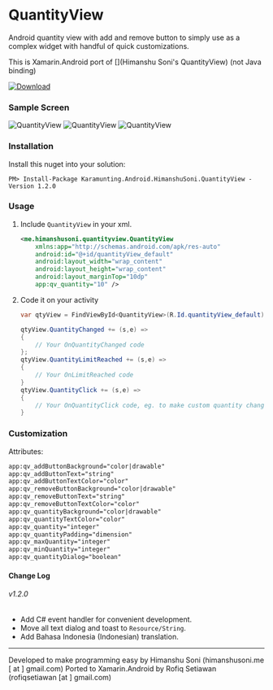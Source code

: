 # QuantityView
Android quantity view with add and remove button to simply use as a complex widget with handful of quick customizations.

This is Xamarin.Android port of [](Himanshu Soni's QuantityView) (not Java binding)

[ ![Download](https://api.bintray.com/packages/himanshu-soni/maven/quantity-view/images/download.svg) ](https://www.nuget.org/packages/Karamunting.Android.HimanshuSoni.QuantityView/1.2.0)

### Sample Screen
![QuantityView](https://raw.githubusercontent.com/himanshu-soni/QuantityView/master/screenshots/device-2015-09-29-191352.png)
![QuantityView](https://raw.githubusercontent.com/himanshu-soni/QuantityView/master/screenshots/device-2015-10-09-175354.png)
![QuantityView](https://raw.githubusercontent.com/himanshu-soni/QuantityView/master/screenshots/device-2015-10-09-175420.png)

### Installation
Install this nuget into your solution:

```
PM> Install-Package Karamunting.Android.HimanshuSoni.QuantityView -Version 1.2.0 
```

### Usage
1. Include `QuantityView` in your xml.

    ```xml
    <me.himanshusoni.quantityview.QuantityView
        xmlns:app="http://schemas.android.com/apk/res-auto"
        android:id="@+id/quantityView_default"
        android:layout_width="wrap_content"
        android:layout_height="wrap_content"
        android:layout_marginTop="10dp"
        app:qv_quantity="10" />
    ```

2. Code it on your activity

    ```csharp
    var qtyView = FindViewById<QuantityView>(R.Id.quantityView_default);

    qtyView.QuantityChanged += (s,e) =>
    {
        // Your OnQuantityChanged code
    };
    qtyView.QuantityLimitReached += (s,e) =>
    {
        // Your OnLimitReached code
    }
    qtyView.QuantityClick += (s,e) =>
    {
        // Your OnQuantityClick code, eg. to make custom quantity change alert dialog
    }
    ```

### Customization
Attributes:

```xml
app:qv_addButtonBackground="color|drawable"
app:qv_addButtonText="string"
app:qv_addButtonTextColor="color"
app:qv_removeButtonBackground="color|drawable"
app:qv_removeButtonText="string"
app:qv_removeButtonTextColor="color"
app:qv_quantityBackground="color|drawable"
app:qv_quantityTextColor="color"
app:qv_quantity="integer"
app:qv_quantityPadding="dimension"
app:qv_maxQuantity="integer"
app:qv_minQuantity="integer"
app:qv_quantityDialog="boolean"
```


#### Change Log
###### v1.2.0
- Add C# event handler for convenient development.
- Move all text dialog and toast to `Resource/String`.
- Add Bahasa Indonesia (Indonesian) translation.

---

Developed to make programming easy by Himanshu Soni (himanshusoni.me [ at ] gmail.com)
Ported to Xamarin.Android by Rofiq Setiawan (rofiqsetiawan [at ] gmail.com)
